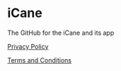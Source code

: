 # iCane
The GitHub for the iCane and its app

[Privacy Policy](https://varfield-g.github.io/iCane/Privacy%20Policy)

[Terms and Conditions](https://varfield-g.github.io/iCane/Terms%20and%20Conditions)
